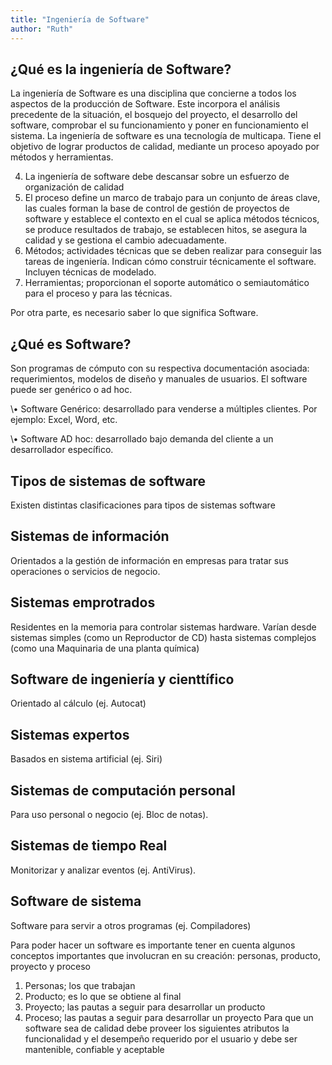 ```yaml
---
title: "Ingeniería de Software"
author: "Ruth"
---
```

## ¿Qué es la ingeniería de Software?

La ingeniería de Software es una disciplina que concierne a todos los aspectos de la producción de Software. Este incorpora el análisis precedente de la situación, el bosquejo del proyecto, el desarrollo del software, comprobar el su funcionamiento y poner en funcionamiento el sistema.
La ingeniería de software es una tecnología de multicapa. Tiene el objetivo de lograr productos de calidad, mediante un proceso apoyado por métodos y herramientas.


4. La ingeniería de software debe descansar sobre un esfuerzo de organización de calidad
3. El proceso define un marco de trabajo para un conjunto de áreas clave, las cuales forman la base de control de gestión de proyectos de software y establece el contexto en el cual se aplica métodos técnicos, se produce resultados de trabajo, se establecen hitos, se asegura la calidad y se gestiona el cambio adecuadamente. 
2. Métodos; actividades técnicas que se deben realizar para conseguir las tareas de ingeniería. Indican cómo construir técnicamente el software. Incluyen técnicas de modelado. 
1. Herramientas; proporcionan el soporte automático o semiautomático para el proceso y para las técnicas.

Por otra parte, es necesario saber lo que significa Software. 

## ¿Qué es Software?

Son programas de cómputo con su respectiva documentación asociada: requerimientos, modelos de diseño y manuales de usuarios.
El software puede ser genérico o ad hoc.

\•	Software Genérico: desarrollado para venderse a múltiples clientes. Por ejemplo: Excel, Word, etc.

\•	Software AD hoc: desarrollado bajo demanda del cliente a un desarrollador específico.

## Tipos de sistemas de software

Existen distintas clasificaciones para tipos de sistemas software
## Sistemas de información
Orientados a la gestión de información en empresas para tratar sus operaciones o servicios de negocio.
##  Sistemas emprotrados
Residentes en la memoria para controlar sistemas hardware. Varían desde sistemas simples (como un Reproductor de CD) hasta sistemas complejos (como una Maquinaria de una planta química)
## Software de ingeniería y cienttífico
Orientado al cálculo (ej. Autocat)
## Sistemas expertos 
Basados en sistema artificial (ej. Siri)
## Sistemas de computación personal
Para uso personal o negocio (ej. Bloc de notas).
## Sistemas de tiempo Real
Monitorizar y analizar eventos (ej. AntiVirus).
## Software de sistema
Software para servir a otros programas (ej. Compiladores)

Para poder hacer un software es importante tener en cuenta algunos conceptos importantes que involucran en su creación: personas, producto, proyecto y proceso
1. Personas; los que trabajan
2. Producto; es lo que se obtiene  al final
3. Proyecto; las pautas a seguir para desarrollar un producto 
4. Proceso; las pautas a seguir para desarrollar un proyecto
Para que un software sea de calidad debe proveer los siguientes atributos la funcionalidad y el desempeño requerido por el usuario y debe ser mantenible, confiable y aceptable

